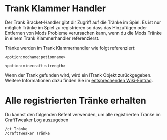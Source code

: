 # Trank Klammer Handler

Der Trank Bracket-Handler gibt dir Zugriff auf die Tränke im Spiel. Es ist nur möglich Tränke im Spiel zu registrieren so dass das Hinzufügen oder Entfernen von Mods Probleme verursachen kann, wenn du die Mods Tränke in einem Trank Klammerhandler referenzierst.

Tränke werden im Trank Klammerhandler wie folgt referenziert:

```zenscript
<potion:modname:potionname>

<potion:minecraft:strength>
```

Wenn der Trank gefunden wird, wird ein ITrank Objekt zurückgegeben. Weitere Informationen dazu finden Sie im [entsprechenden Wiki-Eintrag](/Vanilla/Potions/IPotion/).

# Alle registrierten Tränke erhalten

Du kannst den folgenden Befehl verwenden, um alle registrierten Tränke im CraftTweaker Log auszugeben

    /ct Tränke
    /crafttweaker Tränke